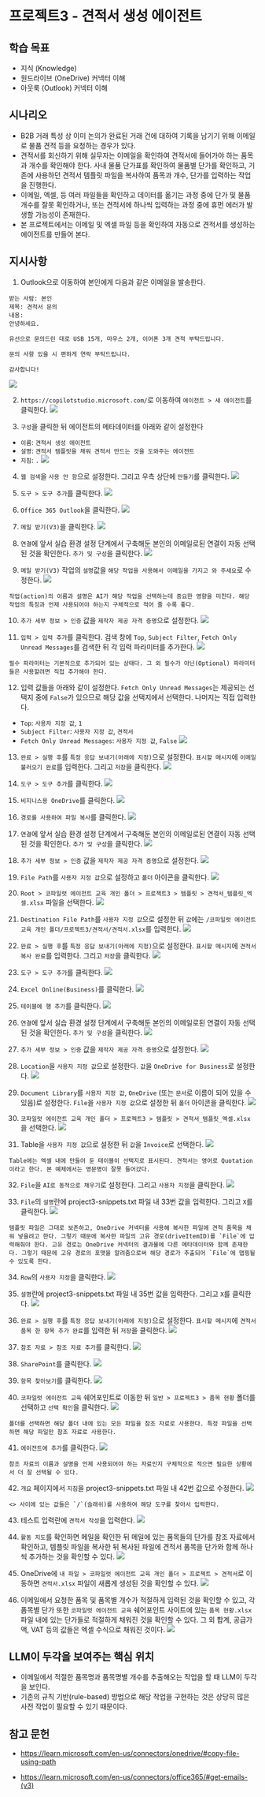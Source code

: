 # 프로젝트3 - 견적서 생성 에이전트

## 학습 목표
- 지식 (Knowledge)
- 원드라이브 (OneDrive) 커넥터 이해
- 아웃룩 (Outlook) 커넥터 이해

## 시나리오
- B2B 거래 특성 상 이미 논의가 완료된 거래 건에 대하여 기록을 남기기 위해 이메일로 물품 견적 등을 요청하는 경우가 있다.
- 견적서를 회신하기 위해 실무자는 이메일을 확인하여 견적서에 들어가야 하는 품목과 개수를 확인해야 한다. 사내 물품 단가표를 확인하여 물품별 단가를 확인하고, 기존에 사용하던 견적서 템플릿 파일을 복사하여 품목과 개수, 단가를 입력하는 작업을 진행한다. 
- 이메일, 엑셀, 등 여러 파일들을 확인하고 데이터를 옮기는 과정 중에 단가 및 물품 개수를 잘못 확인하거나, 또는 견적서에 하나씩 입력하는 과정 중에 휴먼 에러가 발생할 가능성이 존재한다. 
- 본 프로젝트에서는 이메일 및 엑셀 파일 등을 확인하여 자동으로 견적서를 생성하는 에이전트를 만들어 본다.

## 지시사항

1. Outlook으로 이동하여 본인에게 다음과 같은 이메일을 발송한다.
```
받는 사람: 본인
제목: 견적서 문의
내용:
안녕하세요.

유선으로 문의드린 대로 USB 15개, 마우스 2개, 이어폰 3개 견적 부탁드립니다.

문의 사항 있을 시 편하게 연락 부탁드립니다.

감사합니다!
```
![](../imgs/03-quotation-generating-agent/01.PNG)

2. `https://copilotstudio.microsoft.com/`로 이동하여 `에이전트 > 새 에이전트`를 클릭한다.
![](../imgs/03-quotation-generating-agent/02.PNG)

3. `구성`을 클릭한 뒤 에이전트의 메타데이터를 아래와 같이 설정한다
- `이름`: `견적서 생성 에이전트`
- `설명`: `견적서 템플릿을 채워 견적서 만드는 것을 도와주는 에이전트`
- `지침`: `.` 
![](../imgs/03-quotation-generating-agent/03.PNG)

4. `웹 검색`을 `사용 안 함`으로 설정한다. 그리고 우측 상단에 `만들기`를 클릭한다.
![](../imgs/03-quotation-generating-agent/04.PNG)

5. `도구 > 도구 추가`를 클릭한다.
![](../imgs/03-quotation-generating-agent/05.PNG)

6. `Office 365 Outlook`을 클릭한다.
![](../imgs/03-quotation-generating-agent/06.PNG)

7. `메일 받기(V3)`을 클릭한다.
![](../imgs/03-quotation-generating-agent/07.PNG)

8. `연결`에 앞서 실습 환경 설정 단계에서 구축해둔 본인의 이메일로된 연결이 자동 선택된 것을 확인한다. `추가 및 구성`을 클릭한다.
![](../imgs/03-quotation-generating-agent/08.PNG)

9. `메일 받기(V3)` 작업의 `설명`값을 `해당 작업을 사용해서 이메일을 가지고 와 주세요`로 수정한다.
![](../imgs/03-quotation-generating-agent/09.PNG)

```{Note}
작업(action)의 이름과 설명은 AI가 해당 작업을 선택하는데 중요한 영향을 미친다. 해당 작업의 특징과 언제 사용되어야 하는지 구체적으로 적어 줄 수록 좋다.
```

10. `추가 세부 정보 > 인증` 값을 `제작자 제공 자격 증명`으로 설정한다.
![](../imgs/03-quotation-generating-agent/10.PNG)

11. `입력 > 입력 추가`를 클릭한다. 검색 창에 `Top`, `Subject Filter`, `Fetch Only Unread Messages`를 검색한 뒤 각 입력 파라미터를 추가한다.
![](../imgs/03-quotation-generating-agent/11.PNG)

```{Note}
필수 파라미터는 기본적으로 추가되어 있는 상태다. 그 외 필수가 아닌(Optional) 파라미터들은 사용할려면 직접 추가해야 한다.
```

12. 입력 값들을 아래와 같이 설정한다. `Fetch Only Unread Messages`는 제공되는 선택지 중에 `False`가 있으므로 해당 값을 선택지에서 선택한다. 나머지는 직접 입력한다.
- `Top`: `사용자 지정 값`, `1`
- `Subject Filter`: `사용자 지정 값`, `견적서`
- `Fetch Only Unread Messages`: `사용자 지정 값`, `False`
![](../imgs/03-quotation-generating-agent/12.PNG)

13. `완료 > 실행 후`를 `특정 응답 보내기(아래에 지정)`으로 설정한다. `표시할 메시지`에 `이메일 불러오기 완료`를 입력한다. 그리고 `저장`을 클릭한다.
![](../imgs/03-quotation-generating-agent/13.PNG)

14. `도구 > 도구 추가`를 클릭한다.
![](../imgs/03-quotation-generating-agent/14.PNG)

15. `비지니스용 OneDrive`를 클릭한다.
![](../imgs/03-quotation-generating-agent/15.PNG)

16. `경로를 사용하여 파일 복사`를 클릭한다.
![](../imgs/03-quotation-generating-agent/16.PNG)

17. `연결`에 앞서 실습 환경 설정 단계에서 구축해둔 본인의 이메일로된 연결이 자동 선택된 것을 확인한다. `추가 및 구성`을 클릭한다.
![](../imgs/03-quotation-generating-agent/17.PNG)

18. `추가 세부 정보 > 인증` 값을 `제작자 제공 자격 증명`으로 설정한다.
![](../imgs/03-quotation-generating-agent/18.PNG)

19. `File Path`를 `사용자 지정 값`으로 설정하고 `폴더` 아이콘을 클릭한다.
![](../imgs/03-quotation-generating-agent/19.PNG)

20. `Root > 코파일럿 에이전트 교육 개인 폴더 > 프로젝트3 > 템플릿 > 견적서_템플릿_엑셀.xlsx` 파일을 선택한다.
![](../imgs/03-quotation-generating-agent/20.PNG)

21. `Destination File Path`를 `사용자 지정 값`으로 설정한 뒤 `값`에는 `/코파일럿 에이전트 교육 개인 폴더/프로젝트3/견적서/견적서.xlsx`를 입력한다.
![](../imgs/03-quotation-generating-agent/21.PNG)

22. `완료 > 실행 후`를 `특정 응답 보내기(아래에 지정)`으로 설정한다. `표시할 메시지`에 `견적서 복사 완료`를 입력한다. 그리고 `저장`을 클릭한다.
![](../imgs/03-quotation-generating-agent/22.PNG)

23. `도구 > 도구 추가`를 클릭한다.
![](../imgs/03-quotation-generating-agent/23.PNG)

24. `Excel Online(Business)`를 클릭한다.
![](../imgs/03-quotation-generating-agent/24.PNG)

25. `테이블에 행 추가`를 클릭한다.
![](../imgs/03-quotation-generating-agent/25.PNG)

26. `연결`에 앞서 실습 환경 설정 단계에서 구축해둔 본인의 이메일로된 연결이 자동 선택된 것을 확인한다. `추가 및 구성`을 클릭한다.
![](../imgs/03-quotation-generating-agent/26.PNG)

27. `추가 세부 정보 > 인증` 값을 `제작자 제공 자격 증명`으로 설정한다.
![](../imgs/03-quotation-generating-agent/27.PNG)

28. `Location`을 `사용자 지정 값`으로 설정한다. `값`을 `OneDrive for Business`로 설정한다.
![](../imgs/03-quotation-generating-agent/28.PNG)

29. `Document Library`를 `사용자 지정 값`, `OneDrive` (또는 `문서`로 이름이 되어 있을 수 있음)로 설정한다. `File`을 `사용자 지정 값`으로 설정한 뒤 `폴더` 아이콘을 클릭한다.
![](../imgs/03-quotation-generating-agent/29.PNG)

30. `코파일럿 에이전트 교육 개인 폴더 > 프로젝트3 > 템플릿 > 견적서_템플릿_엑셀.xlsx`을 선택한다.
![](../imgs/03-quotation-generating-agent/30.PNG)

31. Table을 `사용자 지정 값`으로 설정한 뒤 `값`을 `Invoice`로 선택한다.
![](../imgs/03-quotation-generating-agent/31.PNG)

```{Note}
Table에는 엑셀 내에 만들어 둔 테이블이 선택지로 표시된다. 견적서는 영어로 Quotation이라고 한다. 본 예제에서는 영문명이 잘못 들어갔다.
```

32. `File`을 `AI로 동적으로 채우기`로 설정한다. 그리고 `사용자 지정`을 클릭한다.
![](../imgs/03-quotation-generating-agent/32.PNG)

33. `File`의 `설명`란에 project3-snippets.txt 파일 내 33번 값을 입력한다. 그리고 `X`를 클릭한다.
![](../imgs/03-quotation-generating-agent/33.PNG)

```{Note}
템플릿 파일은 그대로 보존하고, OneDrive 커넥터를 사용해 복사한 파일에 견적 품목을 채워 넣을려고 한다. 그렇기 때문에 복사한 파일의 고유 경로(driveItemID)를 `File`에 입력해줘야 한다. 고유 경로는 OneDrive 커넥터의 결과물에 다른 메타데이터와 함께 존재한다. 그렇기 때문에 고유 경로의 포맷을 알려줌으로써 해당 경로가 추출되어 `File`에 맵핑될 수 있도록 한다.
```

34. `Row`의 `사용자 지정`을 클릭한다.
![](../imgs/03-quotation-generating-agent/34.PNG)

35. `설명`란에 project3-snippets.txt 파일 내 35번 값을 입력한다. 그리고 `X`를 클릭한다.
![](../imgs/03-quotation-generating-agent/35.PNG)

36. `완료 > 실행 후`를 `특정 응답 보내기(아래에 지정)`으로 설정한다. `표시할 메시지`에 `견적서 품목 한 항목 추가 완료`를 입력한 뒤 `저장`을 클릭한다.
![](../imgs/03-quotation-generating-agent/36.PNG)

37. `참조 자료 > 참조 자료 추가`를 클릭한다.
![](../imgs/03-quotation-generating-agent/37.PNG)

38. `SharePoint`를 클릭한다.
![](../imgs/03-quotation-generating-agent/38.PNG)

39. `항목 찾아보기`를 클릭한다.
![](../imgs/03-quotation-generating-agent/39.PNG)

40. `코파일럿 에이전트 교육` 쉐어포인트로 이동한 뒤 `일반 > 프로젝트3 > 품목 현황` 폴더를 선택하고 `선택 확인`을 클릭한다.
![](../imgs/03-quotation-generating-agent/40.PNG)

```{Note}
폴더를 선택하면 해당 폴더 내에 있는 모든 파일을 참조 자료로 사용한다. 특정 파일을 선택하면 해당 파일만 참조 자료로 사용한다.
```

41. `에이전트에 추가`를 클릭한다.
![](../imgs/03-quotation-generating-agent/41.PNG)

```{Note}
참조 자료의 이름과 설명을 언제 사용되어야 하는 자료인지 구체적으로 적으면 필요한 상황에서 더 잘 선택될 수 있다.
```

42. `개요` 페이지에서 `지침`을 project3-snippets.txt 파일 내 42번 값으로 수정한다. 
![](../imgs/03-quotation-generating-agent/42.PNG)

```{Note}
<> 사이에 있는 값들은 `/`(슬래쉬)를 사용하여 해당 도구를 찾아서 입력한다.
```

43. 테스트 입력란에 `견적서 작성`을 입력한다.
![](../imgs/03-quotation-generating-agent/43.PNG)

44. `활동 지도`를 확인하면 메일을 확인한 뒤 메일에 있는 품목들의 단가를 참조 자료에서 확인하고, 템플릿 파일을 복사한 뒤 복사된 파일에 견적서 품목을 단가와 함께 하나씩 추가하는 것을 확인할 수 있다.
![](../imgs/03-quotation-generating-agent/44.PNG)

45. OneDrive에 `내 파일 > 코파일럿 에이전트 교육 개인 폴더 > 프로젝트 > 견적서`로 이동하면 `견적서.xlsx` 파일이 새롭게 생성된 것을 확인할 수 있다.
![](../imgs/03-quotation-generating-agent/45.PNG)

46. 이메일에서 요청한 품목 및 품목별 개수가 적절하게 입력된 것을 확인할 수 있고, 각 품목별 단가 또한 `코파일럿 에이전트 교육` 쉐어포인트 사이트에 있는 `품목 현황.xlsx` 파일 내에 있는 단가들로 적절하게 채워진 것을 확인할 수 있다. 그 외 합계, 공급가액, VAT 등의 값들은 엑셀 수식으로 채워진 것이다.
![](../imgs/03-quotation-generating-agent/46.PNG)

## LLM이 두각을 보여주는 핵심 위치
- 이메일에서 적절한 품목명과 품목명별 개수를 추출해오는 작업을 할 때 LLM이 두각을 보인다.
- 기존의 규칙 기반(rule-based) 방법으로 해당 작업을 구현하는 것은 상당히 많은 사전 작업이 필요할 수 있기 때문이다.

## 참고 문헌
- https://learn.microsoft.com/en-us/connectors/onedrive/#copy-file-using-path

- https://learn.microsoft.com/en-us/connectors/office365/#get-emails-(v3)